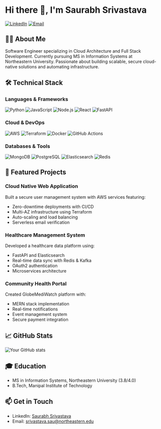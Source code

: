 # Hi there 👋, I'm Saurabh Srivastava

[![LinkedIn](https://img.shields.io/badge/LinkedIn-Connect-blue)](https://www.linkedin.com/in/your-profile)
[![Email](https://img.shields.io/badge/Email-Contact-red)](mailto:srivastava.sau@northeastern.edu)

## 👨‍💻 About Me
Software Engineer specializing in Cloud Architecture and Full Stack Development. Currently pursuing MS in Information Systems at Northeastern University. Passionate about building scalable, secure cloud-native solutions and automating infrastructure.

## 🛠 Technical Stack

### Languages & Frameworks
![Python](https://img.shields.io/badge/-Python-3776AB?style=flat-square&logo=Python&logoColor=white)
![JavaScript](https://img.shields.io/badge/-JavaScript-F7DF1E?style=flat-square&logo=JavaScript&logoColor=black)
![Node.js](https://img.shields.io/badge/-Node.js-339933?style=flat-square&logo=Node.js&logoColor=white)
![React](https://img.shields.io/badge/-React-61DAFB?style=flat-square&logo=React&logoColor=black)
![FastAPI](https://img.shields.io/badge/-FastAPI-009688?style=flat-square&logo=FastAPI&logoColor=white)

### Cloud & DevOps
![AWS](https://img.shields.io/badge/-AWS-232F3E?style=flat-square&logo=Amazon-AWS&logoColor=white)
![Terraform](https://img.shields.io/badge/-Terraform-7B42BC?style=flat-square&logo=Terraform&logoColor=white)
![Docker](https://img.shields.io/badge/-Docker-2496ED?style=flat-square&logo=Docker&logoColor=white)
![GitHub Actions](https://img.shields.io/badge/-GitHub_Actions-2088FF?style=flat-square&logo=GitHub-Actions&logoColor=white)

### Databases & Tools
![MongoDB](https://img.shields.io/badge/-MongoDB-47A248?style=flat-square&logo=MongoDB&logoColor=white)
![PostgreSQL](https://img.shields.io/badge/-PostgreSQL-336791?style=flat-square&logo=PostgreSQL&logoColor=white)
![Elasticsearch](https://img.shields.io/badge/-Elasticsearch-005571?style=flat-square&logo=Elasticsearch&logoColor=white)
![Redis](https://img.shields.io/badge/-Redis-DC382D?style=flat-square&logo=Redis&logoColor=white)

## 🚀 Featured Projects

### Cloud Native Web Application
Built a secure user management system with AWS services featuring:
- Zero-downtime deployments with CI/CD
- Multi-AZ infrastructure using Terraform
- Auto-scaling and load balancing
- Serverless email verification

### Healthcare Management System
Developed a healthcare data platform using:
- FastAPI and Elasticsearch
- Real-time data sync with Redis & Kafka
- OAuth2 authentication
- Microservices architecture

### Community Health Portal
Created GlobeMediWatch platform with:
- MERN stack implementation
- Real-time notifications
- Event management system
- Secure payment integration

## 📈 GitHub Stats

![Your GitHub stats](https://github-readme-stats.vercel.app/api?username=your-username&show_icons=true&theme=radical)

## 🎓 Education
- MS in Information Systems, Northeastern University (3.8/4.0)
- B.Tech, Manipal Institute of Technology

## 📫 Get in Touch
- LinkedIn: [Saurabh Srivastava](https://www.linkedin.com/in/your-profile)
- Email: srivastava.sau@northeastern.edu

